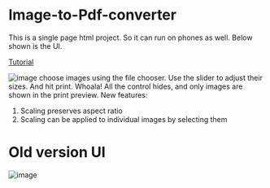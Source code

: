 # Image-to-Pdf-converter

This is a single page html project. So it can run on phones as well. 
Below shown is the UI.

<a href="https://www.youtube.com/watch?v=EcYd4SiKp90&feature=youtu.be" target="_blank">Tutorial</a>

![image](https://user-images.githubusercontent.com/20777854/46924925-9d4a9900-d046-11e8-88cb-c9174ecd158b.png)
choose images using the file chooser. Use the slider to adjust their sizes. And hit print. 
Whoala! All the control hides, and only images are shown in the print preview.
New features:
1. Scaling preserves aspect ratio
2. Scaling can be applied to individual images by selecting them

# Old version UI
![image](https://user-images.githubusercontent.com/20777854/46914922-06d49400-cfc2-11e8-8026-f94b8af443d7.png)


